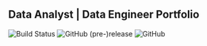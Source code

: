 ## Data Analyst | Data Engineer Portfolio

![Build Status](https://github.com/github/docs/actions/workflows/main.yml/badge.svg?branch=master)
![GitHub (pre-)release](https://img.shields.io/github/release/rayrxyz/rayrxyz.github.io/all.svg)
![GitHub](https://img.shields.io/github/license/mashape/apistatus.svg)